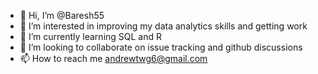 - 👋 Hi, I’m @Baresh55
- 👀 I’m interested in improving my data analytics skills and getting work
- 🌱 I’m currently learning SQL and R
- 💞️ I’m looking to collaborate on issue tracking and github discussions
- 📫 How to reach me andrewtwg6@gmail.com

<!---
Baresh55/Baresh55 is a ✨ special ✨ repository because its `README.md` (this file) appears on your GitHub profile.
You can click the Preview link to take a look at your changes.
--->
